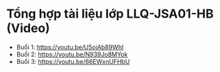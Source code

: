 # Tổng hợp tài liệu lớp LLQ-JSA01-HB (Video)

- Buổi 1: https://youtu.be/U5ojAb89WhI
- Buổi 2: https://youtu.be/N939Jo8MYok
- Buổi 3: https://youtu.be/66EWxnUFHbU
